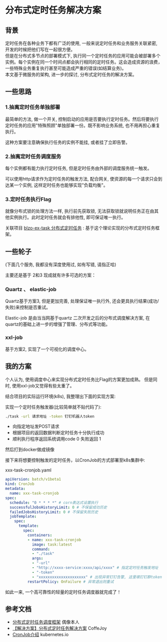 # 分布式定时任务解决方案

## 背景

定时任务在各种业务下都有广泛的使用, 一般来说定时任务和业务服务关联紧密, 开发的时候把他们写在一起很方便。  
但是在分布式多节点的部署模式下, 执行同一个定时任务的应用可能会被部署多个实例。每个实例在同一个时间点都会执行相同的定时任务。这会造成资源的浪费，一些特殊业务重复执行甚至可能造成严重的错误(如结算业务)。  
本文基于微服务的架构, 进一步的探讨, 分布式定时任务的解决方案。

## 一些思路

### 1.抽离定时任务单独部署

最简单的方法, 做一个开关, 控制启动的应用是否要执行定时任务。然后将要执行定时任务的应用"特殊照顾"单独部署一份。既不影响业务系统, 也不用再担心重复执行。

这种方案要注意确保执行任务的实例不能挂, 或者挂了立即告警。

### 2.抽离定时任务调度服务

每个实例都有能力执行定时任务, 但是定时任务由外部的调度服务统一触发。

可以使用http请求作为定时任务的触发方法, 配合网关, 使资源的每一个请求只会到达某一个实例, 这样定时任务也能够实现"负载均衡"。

### 3.定时任务执行Flag

就像分布式锁的处理方法一样, 执行前先获取锁, 无法获取锁就说明任务正在由其他实例执行。此时定时任务就会有排他性, 即可保证唯一执行。

关联项目 [blzo-ex-task 分布式定时任务](/blzo-ex/blzo-ex-task.md) : 基于这个理论实现的分布式定时任务框架。

## 一些轮子

(下面几个服务, 我都没有深度使用过, 如有写错, 请指正哈)

主要还是基于 2和3 现成就有许多可选的方案：

### Quartz 、 elastic-job

Quartz基于方案3, 但是更加完善, 处理保证唯一执行外, 还会更具执行结果(成功/失败)来控制是否重试。

Elastic-job 是由当当网基于quartz 二次开发之后的分布式调度解决方案, 在quartz的基础上进一步的增强了管理、分布式等功能。

### xxl-job

基于方案2, 实现了一个可视化的调度中心。

## 我的方案

个人认为, 使用调度中心来实现分布式定时任务比Flag的方案更加成熟。 但是同时, 使用xxl-job又觉得有些太重了。

结合项目的实际运行环境(k8s), 我整理出下面的实现方案:

实现一个定时任务触发器(比较简单就不贴代码了):

```sh
./task -url 请求地址 -token 钉钉机器人token
```

- 向指定地址发POST请求
- 根据项目的返回数据判断定时任务十分执行成功
- 顺利执行程序返回系统调用code 0 失败返回 1

然后打到docker做成镜像

接下来将想要控制触发的定时任务，以CronJob的方式部署至k8s集群中:

xxx-task-cronjob.yaml

```yaml
apiVersion: batch/v1beta1
kind: CronJob
metadata:
  name: xxx-task-cronjob
spec:
  schedule: "0 * * * *" # corn表达式设置执行
  successfulJobsHistoryLimit: 0 # 不保留成功历史
  failedJobsHistoryLimit: 0 # 不保留失败历史
  jobTemplate:
    spec:
      template:
        spec:
          containers:
          - name: xxx-task-cronjob
            image: task:latest
            command: 
            - "./task"
            args:
            - "-url"
            - "http://xxxx-service:xxxx/api/xxxx" # 指定定时任务触发地址
            - "-token"
            - "xxxxxxxxxxxxxxxxxxxxx" # 出现异常钉钉告警, 这里填钉钉群token
          restartPolicy: OnFailure # 异常退出则重试
```

如此一来, 一个高可靠性的轻量的定时任务调度器就完成了！

## 参考文档

- [分布式定时任务调度框架](https://www.jianshu.com/p/ab438d944669) 偶像本人
- [【解决方案】分布式定时任务解决方案](https://www.cnblogs.com/fonxian/p/10858101.html) CoffeJoy
- [CronJob介绍](https://kubernetes.io/zh/docs/concepts/workloads/controllers/cron-jobs/) kubernetes.io